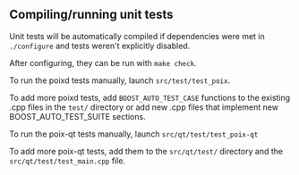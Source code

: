 Compiling/running unit tests
------------------------------------

Unit tests will be automatically compiled if dependencies were met in `./configure`
and tests weren't explicitly disabled.

After configuring, they can be run with `make check`.

To run the poixd tests manually, launch `src/test/test_poix`.

To add more poixd tests, add `BOOST_AUTO_TEST_CASE` functions to the existing
.cpp files in the `test/` directory or add new .cpp files that
implement new BOOST_AUTO_TEST_SUITE sections.

To run the poix-qt tests manually, launch `src/qt/test/test_poix-qt`

To add more poix-qt tests, add them to the `src/qt/test/` directory and
the `src/qt/test/test_main.cpp` file.
